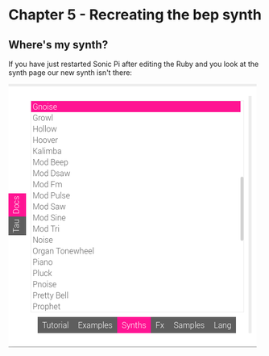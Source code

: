 # Chapter 5 - Recreating the bep synth

## Where's my synth?

If you have just restarted Sonic Pi after editing the Ruby and you look at the synth page our new synth isn't there:

![No synth](../../docs/images/chapter5/no_synth.png)

